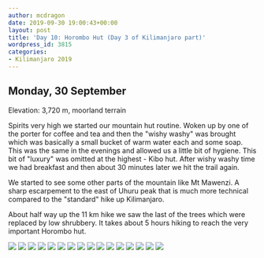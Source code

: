 ```yaml
---
author: mcdragon
date: 2019-09-30 19:00:43+00:00
layout: post
title: 'Day 10: Horombo Hut (Day 3 of Kilimanjaro part)'
wordpress_id: 3815
categories:
- Kilimanjaro 2019
---
```





## Monday, 30 September
Elevation: 3,720 m, moorland terrain

Spirits very high we started our mountain hut routine. Woken up by one of the porter for coffee and tea and then the "wishy washy" was brought which was basically a small bucket of warm water each and some soap. This was the same in the evenings and allowed us a little bit of hygiene. This bit of "luxury" was omitted at the highest - Kibo hut. After wishy washy time we had breakfast and then about 30 minutes later we hit the trail again.

We started to see some other parts of the mountain like Mt Mawenzi. A sharp escarpement to the east of Uhuru peak that is much more technical compared to the "standard" hike up Kilimanjaro.

About half way up the 11 km hike we saw the last of the trees which were replaced by low shrubbery. It takes about 5 hours hiking to reach the very important Horombo hut. 

![](https://img.mcdowell.si/2019/10/2019-09-30-06.47.26.resized.jpg)
![](https://img.mcdowell.si/2019/10/2019-09-30-08.33.30.resized.jpg)
![](https://img.mcdowell.si/2019/10/2019-09-30-08.42.23.resized.jpg)
![](https://img.mcdowell.si/2019/10/2019-09-30-08.45.49.resized.jpg)
![](https://img.mcdowell.si/2019/10/2019-09-30-10.27.41.resized.jpg)
![](https://img.mcdowell.si/2019/10/2019-09-30-10.54.29.resized.jpg)
![](https://img.mcdowell.si/2019/10/2019-09-30-10.55.57.resized.jpg)
![](https://img.mcdowell.si/2019/10/2019-09-30-12.28.40.resized.jpg)
![](https://img.mcdowell.si/2019/10/2019-09-30-12.28.42.resized.jpg)
![](https://img.mcdowell.si/2019/10/2019-09-30-12.28.45.resized.jpg)
![](https://img.mcdowell.si/2019/10/2019-09-30-13.10.04.resized.jpg)
![](https://img.mcdowell.si/2019/10/2019-09-30-14.18.39.resized.jpg)
![](https://img.mcdowell.si/2019/10/2019-09-30-14.23.12.resized.jpg)
![](https://img.mcdowell.si/2019/10/2019-09-30-14.32.17.resized.jpg)
![](https://img.mcdowell.si/2019/10/2019-09-30-16.47.31.resized.jpg)
![](https://img.mcdowell.si/2019/10/2019-09-30-18.07.13.resized.jpg)


